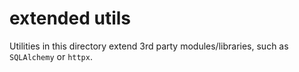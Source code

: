 # extended utils

Utilities in this directory extend 3rd party modules/libraries, such as `SQLAlchemy` or `httpx`.
